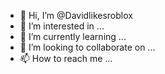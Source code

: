 - 👋 Hi, I’m @Davidlikesroblox
- 👀 I’m interested in ...
- 🌱 I’m currently learning ...
- 💞️ I’m looking to collaborate on ...
- 📫 How to reach me ...

<!---
Davidlikesroblox/Davidlikesroblox is a ✨ special ✨ repository because its `README.md` (this file) appears on your GitHub profile.
You can click the Preview link to take a look at your changes.
--->

